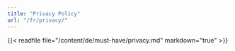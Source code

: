 ```yaml
---
title: "Privacy Policy"
url: "/fr/privacy/"
---
```


{{< readfile file="/content/de/must-have/privacy.md" markdown="true" >}}
